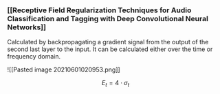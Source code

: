 ### [[Receptive Field Regularization Techniques for Audio Classification and Tagging with Deep Convolutional Neural Networks]]
Calculated by backpropagating a gradient signal from the output of the second last layer to the input.  It can be calculated either over the time or frequency domain.

![[Pasted image 20210601020953.png]]

$$E_t = 4\cdot\sigma_t$$